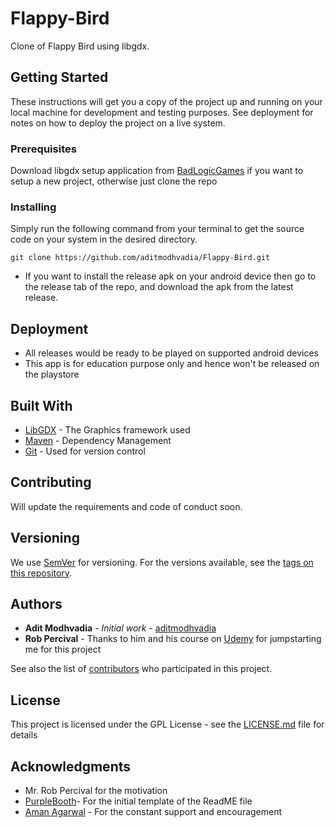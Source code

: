 # Flappy-Bird
Clone of Flappy Bird using libgdx.

## Getting Started

These instructions will get you a copy of the project up and running on your local machine for development and testing purposes. See deployment for notes on how to deploy the project on a live system.

### Prerequisites

Download libgdx setup application from [BadLogicGames](https://libgdx.badlogicgames.com/download.html) if you want to setup a new project, otherwise just clone the repo

### Installing

Simply run the following command from your terminal to get the source code on your system in the desired directory.

```
git clone https://github.com/aditmodhvadia/Flappy-Bird.git
```
* If you want to install the release apk on your android device then go to the release tab of the repo, and download the apk from the latest release.

## Deployment

* All releases would be ready to be played on supported android devices
* This app is for education purpose only and hence won't be released on the playstore

## Built With

* [LibGDX](https://libgdx.badlogicgames.com/download.html) - The Graphics framework used
* [Maven](https://maven.apache.org/) - Dependency Management
* [Git](https://git-scm.com/downloads) - Used for version control

## Contributing

Will update the requirements and code of conduct soon.

## Versioning

We use [SemVer](http://semver.org/) for versioning. For the versions available, see the [tags on this repository](https://github.com/aditmodhvadia/Flappy-Bird/tags). 

## Authors

* **Adit Modhvadia** - *Initial work* - [aditmodhvadia](https://github.com/aditmodhvadia/)
* **Rob Percival** - Thanks to him and his course on [Udemy](https://www.udemy.com/complete-android-n-developer-course/learn/v4/content) for jumpstarting me for this project

See also the list of [contributors](https://github.com/your/project/contributors) who participated in this project.

## License

This project is licensed under the GPL License - see the [LICENSE.md](https://github.com/aditmodhvadia/Flappy-Bird/blob/master/LICENSE) file for details

## Acknowledgments

* Mr. Rob Percival for the motivation
* [PurpleBooth](https://gist.github.com/PurpleBooth)- For the initial template of the ReadME file
* [Aman Agarwal](https://github.com/amanbasu) - For the constant support and encouragement

